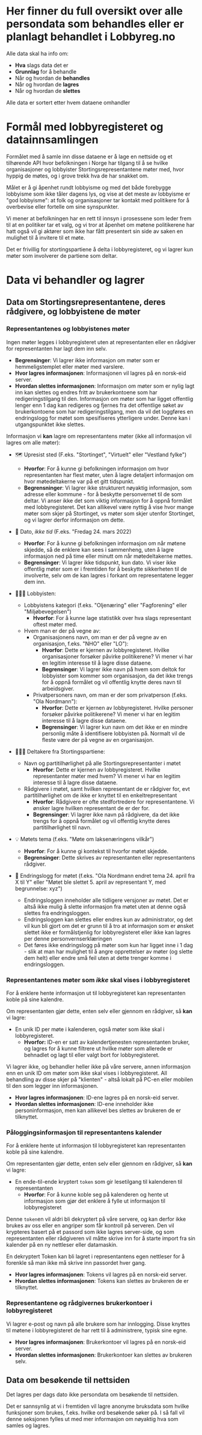 # Her finner du full oversikt over alle persondata som behandles eller er planlagt behandlet i Lobbyreg.no

Alle data skal ha info om:

- **Hva** slags data det er
- **Grunnlag** for å behandle
- Når og hvordan de **behandles**
- Når og hvordan de **lagres**
- Når og hvordan de **slettes**

Alle data er sortert etter hvem dataene omhandler

# Formål med lobbyregisteret og datainnsamlingen

Formålet med å samle inn disse dataene er å lage en nettside og et tilhørende API hvor befolkningen i Norge har tilgang til å se hvilke organisasjoner og lobbyister Stortingsrepresentantene møter med, hvor hyppig de møtes, og i grove trekk hva de har snakket om. 

Målet er å gi åpenhet rundt lobbyisme og med det både forebygge lobbyisme som ikke tåler dagens lys, og vise at det meste av lobbyisme er "god lobbyisme": at folk og organisasjoner tar kontakt med politikere for å overbevise eller fortelle om sine synspunkter. 

Vi mener at befolkningen har en rett til innsyn i prosessene som leder frem til at en politiker tar et valg, og vi tror at åpenhet om møtene politikerene har hatt også vil gi aktører som ikke har fått presentert sin side av saken en mulighet til å invitere til et møte. 

Det er frivillig for stortingspartiene å delta i lobbyregisteret, og vi lagrer kun møter som involverer de partiene som deltar.

# Data vi behandler og lagrer

## Data om Stortingsrepresentantene, deres rådgivere, og lobbyistene de møter

### Representantenes og lobbyistenes møter

Ingen møter legges i lobbyregisteret uten at representanten eller en rådgiver for representanten har lagt dem inn selv. 

- **Begrensinger**: Vi lagrer ikke informasjon om møter som er hemmeligstemplet eller møter med varslere.
- **Hvor lagres informasjonen**: Informasjonen vil lagres på en norsk-eid server.
- **Hvordan slettes informasjonen**: Informasjon om møter som er nylig lagt inn kan slettes og endres fritt av brukerkontoene som har redigeringstilgang til den. Informasjon om møter som har ligget offentlig lenger enn 1 dag kan redigeres og fjernes fra det offentlige søket av brukerkontoene som har redigeringstilgang, men da vil det loggføres en endringslogg for møtet som spesifiseres ytterligere under. Denne kan i utgangspunktet ikke slettes.

Informasjon vi **kan** lagre om representantens møter (ikke all informasjon vil lagres om alle møter):

- 🗺️ Upresist sted (F.eks. "Stortinget", "Virtuelt" eller "Vestland fylke")
  - **Hvorfor**: For å kunne gi befolkningen informasjon om hvor representanten har flest møter, uten å lagre detaljert informasjon om hvor møtedeltakerne var på et gitt tidspunkt.
  - **Begrensninger**: Vi lagrer ikke strukturert nøyaktig informasjon, som adresse eller kommune - for å beskytte personvernet til de som deltar. Vi anser ikke det som viktig informasjon for å oppnå formålet med lobbyregisteret. Det kan allikevel være nyttig å vise hvor mange møter som skjer på Stortinget, vs møter som skjer utenfor Stortinget, og vi lagrer derfor informasjon om dette.

- 📆 Dato, _ikke tid_ (F.eks. "Fredag 24. mars 2022)
  - **Hvorfor**: For å kunne gi befolkningen informasjon om når møtene skjedde, så de enklere kan sees i sammenheng, uten å lagre informasjon ned på time eller minutt om når møtedeltakerne møttes.
  - **Begrensinger**: Vi lagrer ikke tidspunkt, kun dato. Vi viser ikke offentlig møter som er i fremtiden for å beskytte sikkerheten til de involverte, selv om de kan lagres i forkant om representatene legger dem inn.

- 🧑‍🤝‍🧑 Lobbyisten:
  - Lobbyistens kategori (f.eks. "Oljenæring" eller "Fagforening" eller "Miljøbevegelsen")
    - **Hvorfor**: For å kunne lage statistikk over hva slags representant oftest møter med.
  - Hvem man er der på vegne av: 
    - Organisasjonens navn, om man er der på vegne av en organisasjon, f.eks. "NHO" eller "LO"):
      - **Hvorfor**: Dette er kjernen av lobbyregisteret. Hvilke organisasjoner forsøker påvirke politikerene?  Vi mener vi har en legitim interesse til å lagre disse dataene.
      - **Begrensinger**: Vi lagrer ikke navn på hvem som deltok for lobbyister som kommer som organisasjon, da det ikke trengs for å oppnå formålet og vil offentlig knytte deres navn til arbeidsgiver.
    - Privatpersoners navn, om man er der som privatperson (f.eks. "Ola Nordmann"):
      - **Hvorfor**: Dette er kjernen av lobbyregisteret. Hvilke personer forsøker påvirke politikerene?  Vi mener vi har en legitim interesse til å lagre disse dataene.
      - **Begrensinger**: Vi lagrer kun navn om det ikke er en mindre personlig måte å identifisere lobbyisten på. Normalt vil de fleste være der på vegne av en organisasjon.

- 🧑‍🤝‍🧑 Deltakere fra Stortingspartiene:
  - Navn og partitilhørlighet på alle Stortingsrepresentanter i møtet
    - **Hvorfor**: Dette er kjernen av lobbyregisteret. Hvilke representanter møter med hvem? Vi mener vi har en legitim interesse til å lagre disse dataene.
  - Rådgivere i møtet, samt hvilken representant de er rådgiver for, evt partitilhørlighet om de ikke er knyttet til en enkeltrepresentant
    - **Hvorfor**: Rådgivere er ofte stedfortredere for representantene. Vi ønsker lagre hvilken representant de er der for.
    - **Begrensinger**: Vi lagrer ikke navn på rådgivere, da det ikke trengs for å oppnå formålet og vil offentlig knytte deres partitilhørlighet til navn.

- 💡 Møtets tema (f.eks. "Møte om laksenæringens vilkår")
  - **Hvorfor**: For å kunne gi kontekst til hvorfor møtet skjedde. 
  - **Begrensinger**: Dette skrives av representanten eller representantens rådgiver. 

- 📝 Endringslogg for møtet (f.eks. "Ola Nordmann endret tema 24. april fra X til Y" eller "Møtet ble slettet 5. april av representant Y, med begrunnelse: xyz")
  - Endringsloggen inneholder alle tidligere versjoner av møtet. Det er altså ikke mulig å slette informasjon fra møtet uten at denne også slettes fra endringsloggen.
  - Endringsloggen kan slettes eller endres kun av administrator, og det vil kun bli gjort om det er grunn til å tro at informasjon som er ønsket slettet ikke er formålstjenlig for lobbyregisteret eller ikke kan lagres per denne personvernserklæringen
  - Det føres ikke endringslogg på møter som kun har ligget inne i 1 dag - slik at man har mulighet til å angre opprettelser av møter (og slette dem helt) eller endre små feil uten at dette trenger komme i endringsloggen.

### Representantenes møter som **_ikke_** skal vises i lobbyregisteret

For å enklere hente informasjon ut til lobbyregisteret kan representanten koble på sine kalendre. 

Om representanten gjør dette, enten selv eller gjennom en rådgiver, så **kan** vi lagre: 

- En unik ID per møte i kalenderen, også møter som ikke skal i lobbyregisteret.
  -  **Hvorfor:** ID-en er satt av kalendertjenesten representanten bruker, og lagres for å kunne filtrere ut hvilke møter som allerede er behnadlet og lagt til eller valgt bort for lobbyregisteret. 

Vi lagrer ikke, og behandler heller ikke på våre servere, annen informasjon enn en unik ID om møter som ikke skal vises i lobbyregisteret. All behandling av disse skjer på "klienten" - altså lokalt på PC-en eller mobilen til den som legger inn informasjonen.

- **Hvor lagres informasjonen**: ID-ene lagres på en norsk-eid server.
- **Hvordan slettes informasjonen**: ID-ene inneholder ikke personinformasjon, men kan allikevel bes slettes av brukeren de er tilknyttet.


### Påloggingsinformasjon til representantens kalender

For å enklere hente ut informasjon til lobbyregisteret kan representanten koble på sine kalendre. 

Om representanten gjør dette, enten selv eller gjennom en rådgiver, så **kan** vi lagre: 

- En ende-til-ende kryptert `token` som gir lesetilgang til kalenderen til representanten
  - **Hvorfor**: For å kunne koble seg på kalenderen og hente ut informasjon som gjør det enklere å fylle ut informasjon til lobbyregisteret
  
Denne `token`en vil aldri bli dekryptert på våre servere, og kan derfor ikke brukes av oss eller en angriper som får kontroll på serveren. Den vil krypteres basert på et passord som ikke lagres server-side, og som representanten eller rådgiveren vil måtte skrive inn for å starte import fra sin kalender på en ny nettleser eller datamaskin.

En dekryptert Token kan bli lagret i representantens egen nettleser for å forenkle så man ikke må skrive inn passordet hver gang.

- **Hvor lagres informasjonen**: Tokens vil lagres på en norsk-eid server.
- **Hvordan slettes informasjonen**: Tokens kan slettes av brukeren de er tilknyttet.

### Representantene og rådgivernes brukerkontoer i lobbyregisteret

Vi lagrer e-post og navn på alle brukere som har innlogging. Disse knyttes til møtene i lobbyregisteret de har rett til å administrere, typisk sine egne.

- **Hvor lagres informasjonen**: Brukerkontoer vil lagres på en norsk-eid server.
- **Hvordan slettes informasjonen**: Brukerkontoer kan slettes av brukeren selv. 

## Data om besøkende til nettsiden

Det lagres per dags dato ikke persondata om besøkende til nettsiden. 

Det er sannsynlig at vi i fremtiden vil lagre anonyme bruksdata som hvilke funksjoner som brukes, f.eks. hvilke ord besøkende søker på. I så fall vil denne seksjonen fylles ut med mer informasjon om nøyaktig hva som samles og lagres.
